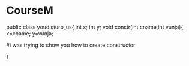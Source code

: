 # CourseM
public class youdisturb_us{
int x;
int y;
void constr(int cname,int vunja){
x=cname;
y=vunja;

#i was trying to show you how to create constructor

}
